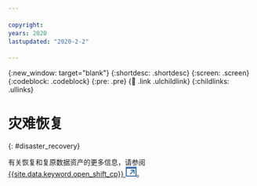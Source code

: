 ```yaml
---

copyright:
years: 2020
lastupdated: "2020-2-2"

---
```


{:new_window: target="blank"}
{:shortdesc: .shortdesc}
{:screen: .screen}
{:codeblock: .codeblock}
{:pre: .pre}
{:child: .link .ulchildlink}
{:childlinks: .ullinks}

# 灾难恢复
{: #disaster_recovery}

有关恢复和复原数据资产的更多信息，请参阅 [{{site.data.keyword.open_shift_cp}} ![在新选项卡中打开](../../images/icons/launch-glyph.svg "在新选项卡中打开")](https://docs.openshift.com/container-platform/4.4/backup_and_restore/disaster_recovery/about-disaster-recovery.html)。
